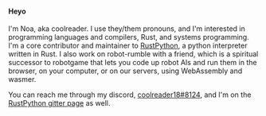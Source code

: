 #### Heyo

I'm Noa, aka coolreader. I use they/them pronouns, and I'm interested in
programming languages and compilers, Rust, and systems programming. I'm a core
contributor and maintainer to
[RustPython](https://github.com/RustPython/RustPython), a python interpreter
written in Rust. I also work on robot-rumble with a friend, which is a
spiritual successor to robotgame that lets you code up robot AIs and run
them in the browser, on your computer, or on our servers, using WebAssembly
and wasmer.

You can reach me through my discord,
[coolreader18#8124](https://discord.com/users/191362465886502912), and I'm on
the [RustPython gitter page](https://gitter.im/rustpython/Lobby) as well.
